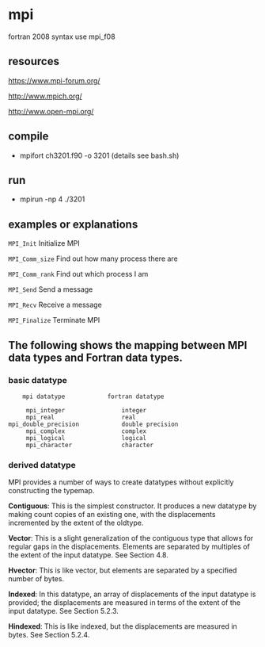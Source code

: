 # mpi
fortran 2008 syntax
use mpi_f08

## resources

https://www.mpi-forum.org/

http://www.mpich.org/

http://www.open-mpi.org/

## compile

* mpifort ch3201.f90 -o 3201 (details see bash.sh)

## run

* mpirun -np 4 ./3201

## examples or explanations

```MPI_Init```        Initialize MPI 

```MPI_Comm_size```   Find out how many process there are

```MPI_Comm_rank```   Find out which process I am

```MPI_Send```        Send a message

```MPI_Recv```        Receive a message

```MPI_Finalize```    Terminate MPI
## The following shows the mapping between MPI data types and Fortran data types.
### basic datatype
```
    mpi datatype            fortran datatype
    
     mpi_integer                integer
     mpi_real                   real
mpi_double_precision            double precision
     mpi_complex                complex
     mpi_logical                logical
     mpi_character              character
```
### derived datatype
MPI provides a number of ways to create datatypes without explicitly constructing the typemap.

__Contiguous__: This is the simplest constructor. It produces a new datatype by making count copies of an existing one, with the displacements incremented by the extent of the oldtype.

__Vector__: This is a slight generalization of the contiguous type that allows for regular gaps in the displacements. Elements are separated by multiples of the extent of the input datatype. See Section 4.8.

__Hvector__: This is like vector, but elements are separated by a specified number of bytes.

__Indexed__: In this datatype, an array of displacements of the input datatype is provided; the displacements are measured in terms of the extent of the input datatype. See Section 5.2.3.

__Hindexed__: This is like indexed, but the displacements are measured in bytes. See Section 5.2.4.
